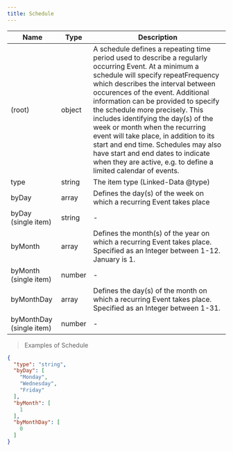 ```yaml
---
title: Schedule
---
```

| Name | Type | Description |
|---|---|---|
| (root) | object | A schedule defines a repeating time period used to describe a regularly occurring Event. At a minimum a schedule will specify repeatFrequency which describes the interval between occurences of the event. Additional information can be provided to specify the schedule more precisely. This includes identifying the day(s) of the week or month when the recurring event will take place, in addition to its start and end time. Schedules may also have start and end dates to indicate when they are active, e.g. to define a limited calendar of events. |
| type | string | The item type (Linked-Data @type) |
| byDay | array<string> | Defines the day(s) of the week on which a recurring Event takes place |
| byDay (single item) | string | - |
| byMonth | array<number> | Defines the month(s) of the year on which a recurring Event takes place. Specified as an Integer between 1-12. January is 1. |
| byMonth (single item) | number | - |
| byMonthDay | array<number> | Defines the day(s) of the month on which a recurring Event takes place. Specified as an Integer between 1-31. |
| byMonthDay (single item) | number | - |

> Examples of Schedule

```json
{
  "type": "string",
  "byDay": [
    "Monday",
    "Wednesday",
    "Friday"
  ],
  "byMonth": [
    1
  ],
  "byMonthDay": [
    0
  ]
}
```


